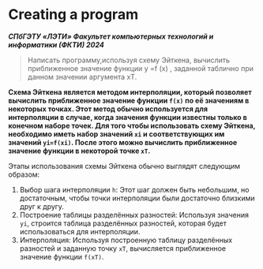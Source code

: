 # Creating a program
***СПбГЭТУ «ЛЭТИ»
Факультет компьютерных технологий и информатики (ФКТИ) 2024***
>Написать программу,используя схему Эйткена, вычислить приближенное значение функции
y =f (x) , заданной таблично при данном значении аргумента xТ.

  **Схема Эйткена является методом интерполяции, который позволяет вычислить приближенное значение функции ```f(x)``` по её значениям в некоторых точках. Этот метод обычно используется для интерполяции в случае, когда значения функции известны только в конечном наборе точек.
Для того чтобы использовать схему Эйткена, необходимо иметь набор значений ```xi``` и соответствующих им значений ```yi=f(xi)```. После этого можно вычислить приближенное значение функции в некоторой точке ```xT```.**

Этапы использования схемы Эйткена обычно выглядят следующим образом:
1. Выбор шага интерполяции ```h```: Этот шаг должен быть небольшим, но достаточным, чтобы точки интерполяции были достаточно близкими друг к другу.
2. Построение таблицы разделённых разностей: Используя значения ```yi```​, строится таблица разделённых разностей, которая будет использоваться для интерполяции.
3. Интерполяция: Используя построенную таблицу разделённых разностей и заданную точку ```xT```, вычисляется приближенное значение функции ```f(xT)```.
